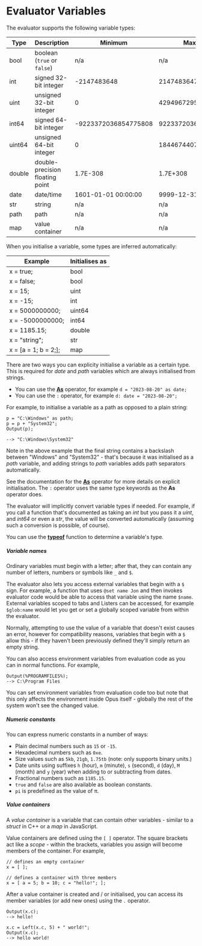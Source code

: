 # Evaluator Variables

The evaluator supports the following variable types:

| Type   | Description                                                                                           | Minimum              | Maximum              |
|--------|-------------------------------------------------------------------------------------------------------|----------------------|----------------------|
| bool   | boolean (`true` or `false`) | n/a                  | n/a                  |
| int    | signed 32-bit integer                                                                                 | -2147483648          | 2147483647           |
| uint   | unsigned 32-bit integer                                                                               | 0                    | 4294967295           |
| int64  | signed 64-bit integer                                                                                 | -9223372036854775808 | 9223372036854775807  |
| uint64 | unsigned 64-bit integer                                                                               | 0                    | 18446744073709551615 |
| double | double-precision floating point                                                                       | 1.7E-308             | 1.7E+308             |
| date   | date/time                                                                                             | 1601-01-01 00:00:00  | 9999-12-31 23:59:59  |
| str    | string                                                                                                | n/a                  | n/a                  |
| path   | path                                                                                                  | n/a                  | n/a                  |
| map    | value container                                                                                       | n/a                  | n/a                  |

When you initialise a variable, some types are inferred automatically:

| Example                | Initialises as |
|------------------------|----------------|
| x = true;              | bool           |
| x = false;             | bool           |
| x = 15;                | uint           |
| x = -15;               | int            |
| x = 5000000000;        | uint64         |
| x = -5000000000;       | int64          |
| x = 1185.15;           | double         |
| x = "string";          | str            |
| x = \[a = 1; b = 2;\]; | map            |

There are two ways you can explicity initialise a variable as a certain type. This is required for *date* and *path* variables which are always initialised from strings.

- You can use the **[As](/Manual/reference/evaluator/as.md)** operator, for example `d = "2023-08-20" as date;`
- You can use the `:` operator, for example `d: date = "2023-08-20";`

For example, to initialise a variable as a path as opposed to a plain string:

    p = "C:\Windows" as path;
    p = p + "System32";
    Output(p);

    --> "C:\Windows\System32"

Note in the above example that the final string contains a backslash between "Windows" and "System32" - that's because it was initialised as a *path* variable, and adding strings to *path* variables adds path separators automatically.

See the documentation for the **[As](/Manual/reference/evaluator/as.md)** operator for more details on explicit initialisation. The `:` operator uses the same type keywords as the **As** operator does.

The evaluator will implicitly convert variable types if needed. For example, if you call a function that's documented as taking an *int* but you pass it a *uint*, and *int64* or even a *str*, the value will be converted automatically (assuming such a conversion is possible, of course).

You can use the **[typeof](/Manual/reference/evaluator/typeof.md)** function to determine a variable's type.

##### Variable names

Ordinary variables must begin with a letter; after that, they can contain any number of letters, numbers or symbols like `_` and `$`.

The evaluator also lets you access external variables that begin with a `$` sign. For example, a function that uses `@set name Jon` and then invokes evaluator code would be able to access that variable using the name `$name`. External variables scoped to tabs and Listers can be accessed, for example `$glob:name` would let you get or set a globally scoped variable from within the evaluator.

Normally, attempting to use the value of a variable that doesn't exist causes an error, however for compatibility reasons, variables that begin with a `$` allow this - if they haven't been previously defined they'll simply return an empty string.

You can also access environment variables from evaluation code as you can in normal functions. For example,

    Output(%PROGRAMFILES%);
    --> C:\Program Files

You can set environment variables from evaluation code too but note that this only affects the environment inside Opus itself - globally the rest of the system won't see the changed value.

##### Numeric constants

You can express numeric constants in a number of ways:

- Plain decimal numbers such as `15` or `-15`.
- Hexadecimal numbers such as `0xe`.
- Size values such as `5kb`, `21gb`, `1.75tb` (note: only supports binary units.)
- Date units using suffixes `h` (hour), `m` (minute), `s` (second), `d` (day), `M` (month) and `y` (year) when adding to or subtracting from dates.
- Fractional numbers such as `1185.15`.
- `true` and `false` are also available as boolean constants.
- `pi` is predefined as the value of π.

##### Value containers

A *value container* is a variable that can contain other variables - similar to a *struct* in C++ or a *map* in JavaScript.

Value containers are defined using the `[ ]` operator. The square brackets act like a *scope* - within the brackets, variables you assign will become members of the container. For example,

    // defines an empty container
    x = [ ];

    // defines a container with three members
    x = [ a = 5; b = 10; c = "hello!"; ];

After a value container is created and / or initialised, you can access its member variables (or add new ones) using the `.` operator.

    Output(x.c);
    --> hello!

    x.c = Left(x.c, 5) + " world!";
    Output(x.c);
    --> hello world!
